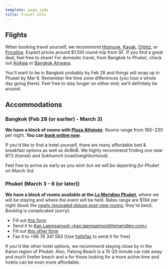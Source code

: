 ```yaml
---
template: page.jade
title: Travel Info
---
```


Flights
-------

When booking travel yourself, we recommend [Hipmunk], [Kayak], [Orbitz], or
[Priceline]. Expect prices around $1,100 round-trip from SF. If you find a
great deal, feel free to share! For domestic travel, from Bangkok to Phuket,
check out [AirAsia] or [Bangkok Airways].

You'll want to be in Bangkok probably by Feb 28 and things will wrap up in
Phuket by Mar 6. Remember the time zone differences (you lose a whole day going
there). Feel free to stay longer on either end; we'll definitely be around.

Accommodations
--------------

### Bangkok (Feb 28 (or earlier) - March 3)

**We have a block of rooms with [Plaza Athénée]**. Rooms range from $160-$230
per night. **You can [book online now][book plaza athenee]**.

If you'd like to find a hotel yourself, there are many affordable bed &
breakfast options as well as AirBnB. We highly recommend finding one near BTS
(transit) and Sukhumvit (road/neighborhood).

Feel free to arrive as early as you wish but *we will be departing for Phuket
on March 3rd*.

### Phuket (March 3 - 6 (or later))

**We have a block of rooms available at the [Le Meridien Phuket]**, where we
will be staying and where the event will be held. Rates range are $194 per
night (book the [newly renovated deluxe pool view rooms][pool view room];
they're best). Booking is complicated (sorry):

- Fill out [this form][le meridien form]
- Send it to [Kan Laemsamoot &lt;kan.laemsamoot@lemeridien.com&gt;](mailto:kan.laemsamoot@lemeridien.com?cc=visnup@gmail.com)
- Fill out [this other form][le meridien cc form]
- Fax it to +66 76 341 583 (Use [hellofax] to send it for free)

If you'd like other hotel options, we recommend staying close by in the Karon
region of Phuket. Also, Patong Beach is a 15-20 minute car ride away and much
livelier beach and a for those looking for a more active time and hotels can be
even more affordable.

[Hipmunk]: http://www.hipmunk.com/
[Kayak]: http://www.kayak.com/
[Orbitz]: http://www.orbitz.com/
[Priceline]: http://www.priceline.com/
[AirAsia]: http://airasia.com/
[Bangkok Airways]: http://bangkokairways.com/

[Plaza Athénée]: http://www.starwoodhotels.com/lemeridien/property/overview/index.html?propertyID=1846
[book plaza athenee]: https://www.starwoodmeeting.com/Book/WDJaneVisnu
[Le Meridien Phuket]: http://www.starwoodhotels.com/lemeridien/property/overview/index.html?propertyID=1848
[pool view room]: http://www.starwoodhotels.com/lemeridien/property/rooms/room_class_detail.html?propertyID=1848&roomClassId=1005070531
[le meridien form]: http://cl.ly/1W3A2F0S2k2n/GroupReservationForm_JaneVisnu'sWedding20130305.rtf
[le meridien cc form]: http://cl.ly/1G2d0N3Q0L1I/CREDIT%20CARD%20AUTHORISATION.doc
[hellofax]: http://curebit.com/x/5eaDz
